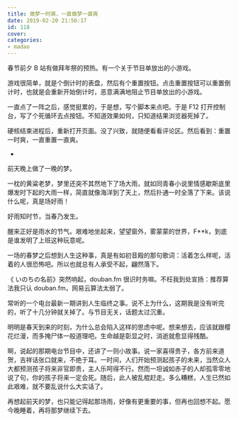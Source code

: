 ```yaml
---
title: 做梦一时爽，一直做梦一直爽
date: 2019-02-20 21:56:17
id: 118
cover: 
categories:
- madao
---
```


春节前夕 B 站有做拜年祭的预热。有一个关于节目单放出的小游戏。

游戏很简单，就是个倒计时的表盘，然后有个重置按钮。点击重置按钮可以重置倒计时，也就是会重新开始倒计时，恶意满满地阻止节目单放出的小游戏。

一直点了一阵之后，感觉挺累的，于是想，写个脚本来点吧。于是 F12 打开控制台，写了个死循环去点按钮。不知道效果如何，只知道结果浏览器死掉了。

硬核结束进程后，重新打开页面。没了兴致，就随便看看评论区。然后看到：重置一时爽，一直重置一直爽。

-

前天晚上做了一晚的梦。

一枕的黄粱老梦，梦里还突不其然地下了场大雨，就如同青春小说里情感歇斯底里爆发时下起的大雨一样，简直就像海洋到了天上，然后扑通一时全落了下来。该说什么呢，真是场好雨！

好雨知时节，当春乃发生。

醒来正好是雨水的节气。艰难地坐起来，望望窗外，雾蒙蒙的世界，F\*\*k，到底是谁发明了上班这种玩意呢。

一场的春梦之后想到人生这种事，真是有如初音殿的那句歌词：活着怎么样呢，活着的人很恐怖吧。所以也就总有人承受不起，翩然落下。

《 いのちの名前》突然响起，douban.fm 很识时务嘛。不枉我到处宣扬：推荐算法我只认 douban.fm，网易云算法太弱了。

常听的一个电台最新一期讲到人生临终之事。说不上为什么，这期我是没有听完的，听了十几分钟就关掉了。与节目无关，话题太过沉重。

明明是春天到来的时刻，为什么总会陷入这样的思虑中呢。想来想去，应该就跟樱花烂漫，而多掩尸体一般道理吧。生命越是彰显之时，消逝就愈显得残酷。

啊，说起的那期电台节目中，还讲了一则小故事。说一家喜得贵子，各方前来道贺，吉祥话张口就来，不绝于耳。一时间，人们开始预测起孩子的未来，当然众人大都预测孩子将来非官即贵，主人乐呵得不行。然而一坦诚如赤子的人却孤零零地说了句，你的孩子将来一定会死。随后，此人被乱棍赶走。多么糟糕，人生已然如此艰难，就不要乱说什么大实话了。

再想起前天的梦，也只能记得起那场雨，好像有更重要的事，但再也回想不起。愿今晚睡着，再将那梦继续下去。

